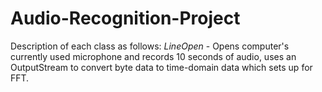 # Audio-Recognition-Project

Description of each class as follows:
*LineOpen* - Opens computer's currently used microphone and records 10 seconds of audio, uses an OutputStream to convert byte data to time-domain data which sets up for FFT.

